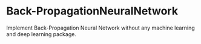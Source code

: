# Back-PropagationNeuralNetwork
Implement Back-Propagation Neural Network without any machine learning and deep learning package.
